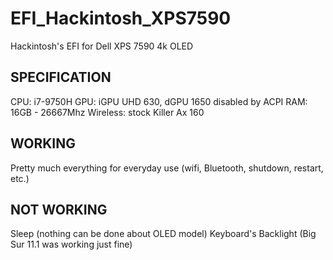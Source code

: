 # EFI_Hackintosh_XPS7590
Hackintosh's EFI for Dell XPS 7590 4k OLED

## SPECIFICATION
CPU: i7-9750H
GPU: iGPU UHD 630, dGPU 1650 disabled by ACPI
RAM: 16GB - 26667Mhz
Wireless: stock Killer Ax 160

## WORKING
Pretty much everything for everyday use (wifi, Bluetooth, shutdown, restart, etc.)

## NOT WORKING
Sleep (nothing can be done about OLED model)
Keyboard's Backlight (Big Sur 11.1 was working just fine)